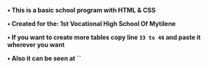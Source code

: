 **• This is a basic school program with HTML & CSS**

**• Created for the: 1st Vocational High School Of Mytilene**

**• If you want to create more tables copy line `33 to 46` and paste it wherever you want**

**• Also it can be seen at ``**
